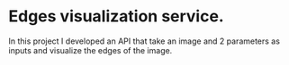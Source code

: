 # Edges visualization service.

In this project I developed an API that take an image and 2 parameters as inputs and visualize the edges of the image.

